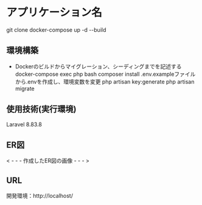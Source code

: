 # アプリケーション名
git clone 
docker-compose up -d --build

## 環境構築
- Dockerのビルドからマイグレーション、シーディングまでを記述する
docker-compose exec php bash
composer install
.env.exampleファイルから.envを作成し、環境変数を変更
php artisan key:generate
php artisan migrate

## 使用技術(実行環境)
Laravel 8.83.8

## ER図
< - - - 作成したER図の画像 - - - >

## URL
開発環境：http://localhost/
